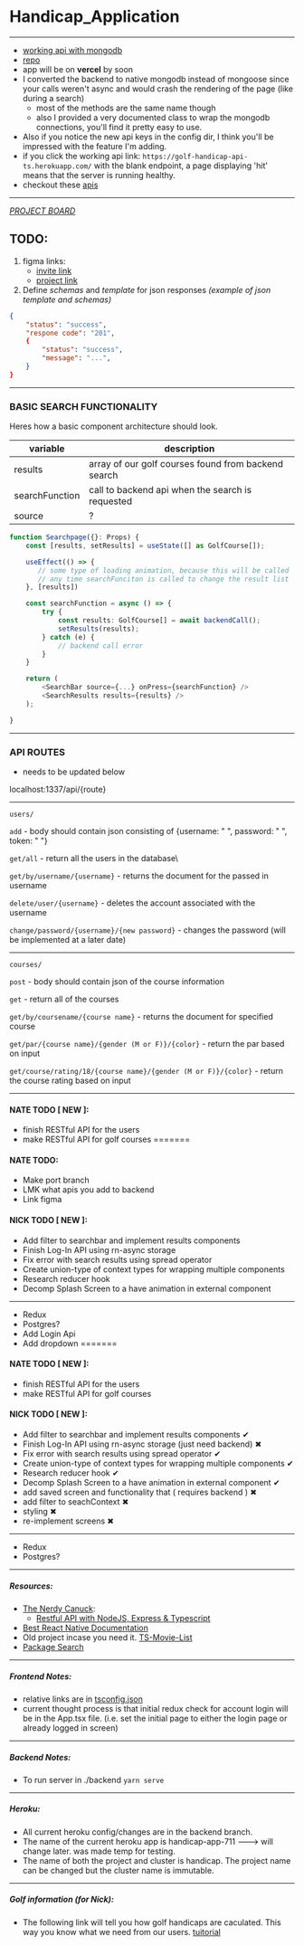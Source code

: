 # Handicap_Application

---
 * [working api with mongodb](https://golf-handicap-api-ts.herokuapp.com/)  
 * [repo](https://github.com/ndonfris/backend_api)  
 * app will be on __vercel__ by soon  
 * I converted the backend to native mongodb instead of mongoose since your
     calls weren't async and would crash the rendering of the page (like during
     a search)  
     * most of the methods are the same name though  
     * also I provided a very documented class to wrap the mongodb connections,
       you'll find it pretty easy to use.  
 * Also if you notice the new api keys in the config dir, I think you'll be
     impressed with the feature I'm adding.  
 * if you click the working api link: `https://golf-handicap-api-ts.herokuapp.com/`
    with the blank endpoint, a page displaying 'hit' means that the server is
    running healthy.  
 * checkout these [apis](https://rapidapi.com/search/golf)

---

[ _PROJECT BOARD_ ](https://github.com/npatanjo/Handicap_Application/projects/1)

## TODO:
1. figma links:
   - [invite link](https://www.figma.com/file/cVglD4GCRkwcWVER1X9lAS/Handicap-Mockup?node-id=4%3A16)
   - [project link](https://www.figma.com/file/cVglD4GCRkwcWVER1X9lAS/Handicap-Mockup?node-id=0%3A1)
1. Define _schemas_ and _template_ for json responses _(example of json template and schemas)_

```json
{
    "status": "success",
    "respone code": "201",
    {
        "status": "success",
        "message": "...",
    }
}
```

---

### BASIC SEARCH FUNCTIONALITY

Heres how a basic component architecture should look.

| variable       | description                                         |
| -------------- | --------------------------------------------------- |
| results        | array of our golf courses found from backend search |
| searchFunction | call to backend api when the search is requested    |
| source         | ?                                                   |

```typescript
function Searchpage({}: Props) {
    const [results, setResults] = useState([] as GolfCourse[]);

    useEffect(() => {
       // some type of loading animation, because this will be called
       // any time searchFunciton is called to change the result list
    }, [results])

    const searchFunction = async () => {
        try {
            const results: GolfCourse[] = await backendCall();
            setResults(results);
        } catch (e) {
            // backend call error
        }
    }

    return (
        <SearchBar source={...} onPress={searchFunction} />
        <SearchResults results={results} />
    );

}
```

---

### API ROUTES

* needs to be updated below

localhost:1337/api/{route}

---

`users/`

`add` - body should contain json consisting of {username: " ", password: " ", token: " "}

`get/all` - return all the users in the database\

`get/by/username/{username}` - returns the document for the passed in username

`delete/user/{username}` - deletes the account associated with the username

`change/password/{username}/{new password}` - changes the password (will be implemented at a later date)

---

`courses/`

`post` - body should contain json of the course information

`get` - return all of the courses

`get/by/coursename/{course name}` - returns the document for specified course

`get/par/{course name}/{gender (M or F)}/{color}` - return the par based on input

`get/course/rating/18/{course name}/{gender (M or F)}/{color}` - return the course rating based on input

---

#### NATE TODO [ __NEW__ ]:
* finish RESTful API for the users
* make RESTful API for golf courses
=======
#### NATE TODO:

- Make port branch
- LMK what apis you add to backend
- Link figma

#### NICK TODO [ __NEW__ ]:

- Add filter to searchbar and implement results components
- Finish Log-In API using rn-async storage
- Fix error with search results using spread operator
- Create union-type of context types for wrapping multiple components
- Research reducer hook
- Decomp Splash Screen to a have animation in external component

---

- Redux
- Postgres?
- Add Login Api
- Add dropdown
=======
#### NATE TODO [ __NEW__ ]:
* finish RESTful API for the users
* make RESTful API for golf courses


#### NICK TODO [ __NEW__ ]: 
* Add filter to searchbar and implement results components ✔
* Finish Log-In API using rn-async storage (just need backend) ✖
* Fix error with search results using spread operator ✔
* Create union-type of context types for wrapping multiple components ✔
* Research reducer hook ✔
* Decomp Splash Screen to a have animation in external component ✔
* add saved screen and functionality that ( requires backend ) ✖
* add filter to seachContext ✖
* styling ✖
* re-implement screens ✖
___
* Redux 
* Postgres?

___
##### Resources:  

* [The Nerdy Canuck](https://www.youtube.com/channel/UCmG1UbEI0iFE1tAw2SyvvXg):  
    * [Restful API with NodeJS, Express & Typescript](https://www.youtube.com/watch?v=vyz47fUXcxU&t=1056s)  
* [Best React Native Documentation](https://www.reactnative.express/)  
* Old project incase you need it. [TS-Movie-List](https://www.github.com/ndonfris/ts-movie-list)  
* [Package Search](https://www.npmjs.com/)

---

##### Frontend Notes:

- relative links are in [tsconfig.json](./frontend/tsconfig.json)
- current thought process is that initial redux check for account login will be in the App.tsx file. (i.e. set the initial page to either the login page or already logged in screen)

---

##### Backend Notes:

- To run server in ./backend `yarn serve`

---

##### Heroku:

- All current heroku config/changes are in the backend branch.
- The name of the current heroku app is handicap-app-711 ---> will change later. was made temp for testing.
- The name of both the project and cluster is handicap. The project name can be changed but the cluster name is immutable.

---

##### Golf information (for Nick):

- The following link will tell you how golf handicaps are caculated. This way you know what we need from our users. [tuitorial](https://www.fastgolfer.com/how-to-calculate-golf-handicap/)
